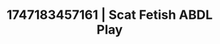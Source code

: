 ---
categories:
- Naughty expression
- Romantic kink
- Lesbian
- Teasing look
- Erotic hair pulling
image: /assets/images/1747183457161.jpg
layout: post
seo:
  description: Featured content with high-quality ABDL Play, Scat Fetish. HD images
    available.
  keywords: ABDL Play, Scat Fetish
  og_image: /assets/images/1747183457161.jpg
  schema_type: VisualArtwork
tags:
- '#1747183457161'
- ABDL Play
- Scat Fetish
title: 1747183457161 | Scat Fetish ABDL Play
---